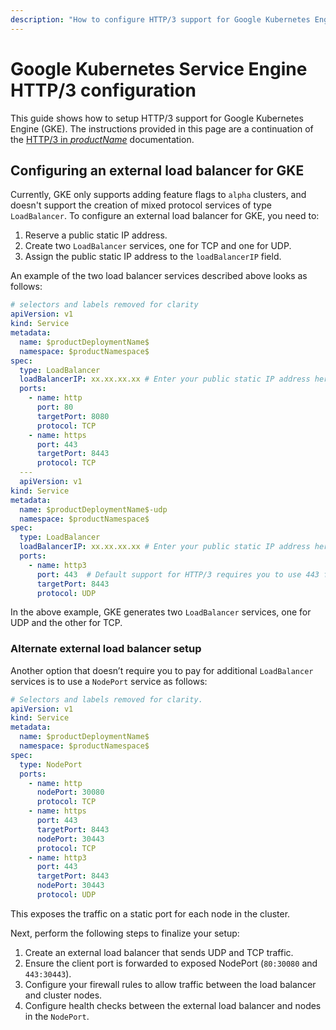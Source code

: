 ```yaml
---
description: "How to configure HTTP/3 support for Google Kubernetes Engine (GKE). This guide shows how to setup the LoadBalancer service for GKE to support both TCP and UDP communications."
---
```


# Google Kubernetes Service Engine HTTP/3 configuration

This guide shows how to setup HTTP/3 support for Google Kubernetes Engine (GKE). The instructions provided in this page are a continuation of the [HTTP/3 in $productName$](../../../topics/running/http3) documentation.

## Configuring an external load balancer for GKE

Currently, GKE only supports adding feature flags to `alpha` clusters, and doesn't support the creation of mixed protocol services of type `LoadBalancer`. To configure an external load balancer for GKE, you need to:

1. Reserve a public static IP address.
2. Create two `LoadBalancer` services, one for TCP and one for UDP.
3. Assign the public static IP address to the `loadBalancerIP` field.

An example of the two load balancer services described above looks as follows:

```yaml
# selectors and labels removed for clarity
apiVersion: v1
kind: Service
metadata:
  name: $productDeploymentName$
  namespace: $productNamespace$
spec:
  type: LoadBalancer
  loadBalancerIP: xx.xx.xx.xx # Enter your public static IP address here.
  ports:
    - name: http
      port: 80
      targetPort: 8080
      protocol: TCP
    - name: https
      port: 443
      targetPort: 8443
      protocol: TCP
  ---
  apiVersion: v1
kind: Service
metadata:
  name: $productDeploymentName$-udp
  namespace: $productNamespace$
spec:
  type: LoadBalancer
  loadBalancerIP: xx.xx.xx.xx # Enter your public static IP address here.
  ports:
    - name: http3
      port: 443  # Default support for HTTP/3 requires you to use 443 for the external client-facing port.
      targetPort: 8443
      protocol: UDP

```

In the above example, GKE generates two `LoadBalancer` services, one for UDP and the other for TCP.

### Alternate external load balancer setup

Another option that doesn’t require you to pay for additional `LoadBalancer` services is to use a `NodePort` service as follows:

```yaml
# Selectors and labels removed for clarity.
apiVersion: v1
kind: Service
metadata:
  name: $productDeploymentName$
  namespace: $productNamespace$
spec:
  type: NodePort
  ports:
    - name: http
      nodePort: 30080
      protocol: TCP
    - name: https
      port: 443
      targetPort: 8443
      nodePort: 30443
      protocol: TCP
    - name: http3
      port: 443
      targetPort: 8443
      nodePort: 30443
      protocol: UDP
```

This exposes the traffic on a static port for each node in the cluster.

Next, perform the following steps to finalize your setup:

1. Create an external load balancer that sends UDP and TCP traffic.
2. Ensure the client port is forwarded to exposed NodePort (`80:30080` and `443:30443`).
3. Configure your firewall rules to allow traffic between the load balancer and cluster nodes.
4. Configure health checks between the external load balancer and nodes in the `NodePort`.